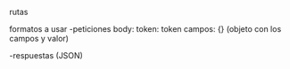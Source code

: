 rutas


formatos a usar
-peticiones
    body:
        token: token 
        campos: {} (objeto con los campos y valor) 

-respuestas (JSON)

